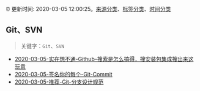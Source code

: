:alarm_clock: 更新时间: 2020-03-05 12:00:25。[来源分类](../README.md)、[标签分类](../TAGS.md)、[时间分类](../TIMELINE.md)

## Git、SVN


> 关键字：`Git`、`SVN`



- [2020-03-05-实在想不通-Github-搜索是怎么搞得，搜安装包集成搜出来这玩意](https://www.v2ex.com/t/649968) 
- [2020-03-05-签名你的每个-Git-Commit](https://toutiao.io/k/1l19n4d) 
- [2020-03-05-推荐-Git-分支设计规范](https://toutiao.io/k/plu0ohe) 
